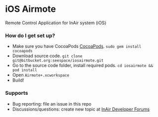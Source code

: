 # iOS Airmote #

Remote Control Application for InAir system (iOS)

### How do I get set up? ###

* Make sure you have CocoaPods [CocoaPods](http://cocoapods.org). `sudo gem install cocoapods`
* Download source code. `git clone git@bitbucket.org:seespace/iosairmote.git`
* Go to the source code folder, install required pods. `cd iosairmote && pod install`
* Open `Airmote+.xcworkspace`
* Build!

### Supports ###
* Bug reporting: file an issue in this repo
* Discussions/questions: create new topic at [InAir Developer Forums](http://developer.inair.tv/category/13/remote-control-applications-forum)

